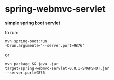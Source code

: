 # spring-webmvc-servlet
<b>simple spring boot servlet</b>

to run:

<code>mvn spring-boot:run -Drun.arguments="--server.port=9876"</code>

or

<code>mvn package && java -jar target/spring-webmvc-servlet-0.0.1-SNAPSHOT.jar --server.port=9876</code>
